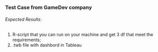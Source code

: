 ### Test Case from GameDev company
###### Expected Results:
1. R-script that you can run on your machine and get 3 df that meet the requirements;
2. .twb file with dashbord in Tableau
